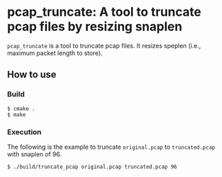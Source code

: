 # pcap_truncate: A tool to truncate pcap files by resizing snaplen

`pcap_truncate` is a tool to truncate pcap files. It resizes speplen (i.e., maximum packet length to store).

## How to use

### Build
```
$ cmake .
$ make
```

### Execution
The following is the example to truncate `original.pcap` to `truncated.pcap` with snaplen of 96.
```
$ ./build/truncate_pcap original.pcap truncated.pcap 96
```

